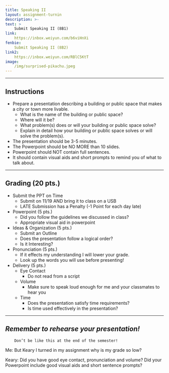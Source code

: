```yaml
---
title: Speaking II
layout: assignment-turnin
description: >-
text: >
    Submit Speaking II (8B1)
link: 
    https://inbox.weiyun.com/b6viHnXi
fenbie:
    Submit Speaking II (8B2)
link2:
    https://inbox.weiyun.com/RBlC5KtT
image: 
    /img/surprised-pikachu.jpeg
---
```

---

## Instructions
* Prepare a presentation describing a building or public space that makes a city or town more livable.
	* What is the name of the building or public space?
	* Where will it be?
	* What problem(s) does or will your building or public space solve?
	* Explain in detail how your building or public space solves or will solve the problem(s).
* The presentation should be 3-5 minutes.
* The Powerpoint should be NO MORE than 10 slides.
* Powerpoint should NOT contain full sentences.
* It should contain visual aids and short prompts to remind you of what to talk about.

---
## Grading (20 pts.)
* Submit the PPT on Time
	* Submit on 11/19 AND bring it to class on a USB
    * LATE Submission has a Penalty (-1 Point for each day late)
* Powerpoint (5 pts.)
	* Did you follow the guidelines we discussed in class?
	* Appropriate visual aid in powerpoint
* Ideas & Organization (5 pts.)
	* Submit an Outline
    * Does the presentation follow a logical order?
    * Is it Interesting?
* Pronunciation (5 pts.)
	* If it effects my understanding I will lower your grade.
	* Look up the words you will use before presenting!
* Delivery (5 pts.)
	* Eye Contact
	    * Do not read from a script
    * Volume
	    * Make sure to speak loud enough for me and your classmates to hear you
	* Time
	    * Does the presentation satisfy time requirements?
	    * Is time used effectively in the presentation?
---
## ***Remember to rehearse your presentation!***

        Don’t be like this at the end of the semester!

Me: But Keary I turned in my assignment why is my grade so low?

Keary: Did you have good eye contact, pronunciation and volume? Did your Powerpoint include good visual aids and short sentence prompts?

